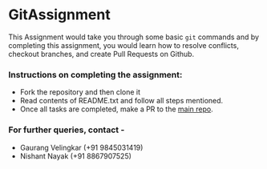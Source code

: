 # GitAssignment

This Assignment would take you through some basic `git` commands and by completing this assignment, you would learn how to resolve conflicts, checkout branches, and create Pull Requests on Github.

### Instructions on completing the assignment:

- Fork the repository and then clone it
- Read contents of README.txt and follow all steps mentioned.
- Once all tasks are completed, make a PR to the [main repo](https://github.com/gaurang2001/GitAssignment).

### For further queries, contact -

- Gaurang Velingkar (+91 9845031419)
- Nishant Nayak (+91 8867907525)
